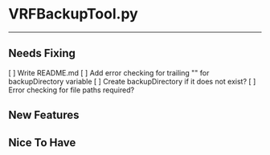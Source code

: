 # VRFBackupTool.py #
----------

## Needs Fixing ##
[ ] Write README.md
[ ] Add error checking for trailing "\" for backupDirectory variable
[ ] Create backupDirectory if it does not exist?
[ ] Error checking for file paths required?

## New Features ##

## Nice To Have ##
